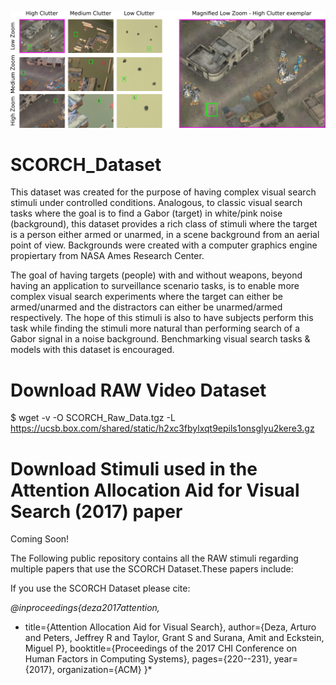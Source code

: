 ![SCORCH_Splash](Stimuli_TPWP.png)

# SCORCH_Dataset
This dataset was created for the purpose of having complex visual search stimuli under controlled conditions. Analogous, to classic visual search tasks where the goal is to find a Gabor (target) in white/pink noise (background), this dataset provides a rich class of stimuli where the target is a person either armed or unarmed, in a scene background from an aerial point of view. Backgrounds were created with a computer graphics engine propiertary from NASA Ames Research Center.

The goal of having targets (people) with and without weapons, beyond having an application to surveillance scenario tasks, is to enable more complex visual search experiments where the target can either be armed/unarmed and the distractors can either be unarmed/armed respectively. The hope of this stimuli is also to have subjects perform this task while finding the stimuli more natural than performing search of a Gabor signal in a noise background. Benchmarking visual search tasks & models with this dataset is encouraged.

# Download RAW Video Dataset
$ wget -v -O SCORCH_Raw_Data.tgz -L https://ucsb.box.com/shared/static/h2xc3fbylxqt9epils1onsglyu2kere3.gz

# Download Stimuli used in the Attention Allocation Aid for Visual Search (2017) paper
 Coming Soon!


The Following public repository contains all the RAW stimuli regarding multiple papers that use the SCORCH Dataset.These papers include:

If you use the SCORCH Dataset please cite:

*@inproceedings{deza2017attention,*
*  title={Attention Allocation Aid for Visual Search},
  author={Deza, Arturo and Peters, Jeffrey R and Taylor, Grant S and Surana, Amit and Eckstein, Miguel P},
  booktitle={Proceedings of the 2017 CHI Conference on Human Factors in Computing Systems},
  pages={220--231},
  year={2017},
  organization={ACM}
}*
